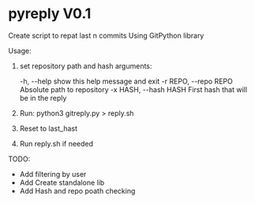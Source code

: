 # pyreply V0.1
Create script to repat last n commits
Using GitPython library

Usage:
1. set repository path and hash arguments:
   
     -h, --help            show this help message and exit
     -r REPO, --repo REPO  Absolute path to repository
     -x HASH, --hash HASH  First hash that will be in the reply

3. Run: python3 gitreply.py > reply.sh
4. Reset to last_hast
5. Run reply.sh if needed

TODO:
- Add filtering by user
- Add Create standalone lib
- Add Hash and repo poath checking
